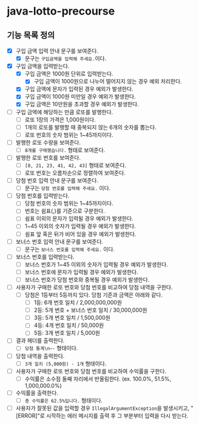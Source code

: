 # java-lotto-precourse

## 기능 목록 정의

- [X]  구입 금액 입력 안내 문구를 보여준다.
    - [X]  문구는 `구입금액을 입력해 주세요.`이다.
- [X]  구입 금액을 입력받는다.
    - [X]  구입 금액은 1000원 단위로 입력받는다.
        - [X]  구입 금액이 1000원으로 나누어 떨어지지 않는 경우 예외 처리한다.
    - [X] 구입 금액에 문자가 입력된 경우 예외가 발생한다.
    - [X] 구입 금액이 1000원 미만일 경우 예외가 발생한다.
    - [X] 구입 금액은 10만원을 초과할 경우 예외가 발생한다.
- [ ]  구입 금액에 해당하는 만큼 로또를 발행한다.
    - [ ]  로또 1장의 가격은 1,000원이다.
    - [ ]  1개의 로또를 발행할 때 중복되지 않는 6개의 숫자를 뽑는다.
    - [ ]  로또 번호의 숫자 범위는 1~45까지이다.
- [ ]  발행한 로또 수량을 보여준다.
    - [ ]  `8개를 구매했습니다.` 형태로 보여준다.
- [ ]  발행한 로또  번호를 보여준다.
    - [ ]  `[8, 21, 23, 41, 42, 43]` 형태로 보여준다.
    - [ ]  로또 번호는 오름차순으로 정렬하여 보여준다.
- [ ]  당첨 번호 입력 안내 문구를 보여준다.
    - [ ]  문구는 `당첨 번호를 입력해 주세요.` 이다.
- [ ]  당첨 번호를 입력받는다.
    - [ ]  당첨 번호의 숫자 범위는 1~45까지이다.
    - [ ]  번호는 쉼표(,)를 기준으로 구분한다.
    - [ ]  쉼표 이외의 문자가 입력될 경우 예외가 발생한다.
    - [ ]  1~45 이외의 숫자가 입력될 경우 예외가 발생한다.
    - [ ]  쉼표 앞 혹은 뒤가 비어 있을 경우 예외가 발생한다.
- [ ]  보너스 번호 입력 안내 문구를 보여준다.
    - [ ]  문구는 `보너스 번호를 입력해 주세요.` 이다.
- [ ]  보너스 번호를 입력받는다.
    - [ ]  보너스 번호가 1~45 이외의 숫자가 입력될 경우 예외가 발생한다.
    - [ ]  보너스 번호에 문자가 입력될 경우 예외가 발생한다.
    - [ ]  보너스 번호가 당첨 번호와 중복될 경우 예외가 발생한다.
- [ ]  사용자가 구매한 로또 번호와 당첨 번호를 비교하여 당첨 내역을 구한다.
    - [ ]  당첨은 1등부터 5등까지 있다. 당첨 기준과 금액은 아래와 같다.
        - [ ]  1등: 6개 번호 일치 / 2,000,000,000원
        - [ ]  2등: 5개 번호 + 보너스 번호 일치 / 30,000,000원
        - [ ]  3등: 5개 번호 일치 / 1,500,000원
        - [ ]  4등: 4개 번호 일치 / 50,000원
        - [ ]  5등: 3개 번호 일치 / 5,000원
- [ ]  결과 헤더를 출력한다.
    - [ ]  `당첨 통계\n—-` 형태이다.
- [ ]  당첨 내역을 출력한다.
    - [ ]  `3개 일치 (5,000원) - 1개` 형태이다.
- [ ]  사용자가 구매한 로또 번호와 당첨 번호를 비교하여 수익률을 구한다.
    - [ ]  수익률은 소수점 둘째 자리에서 반올림한다. (ex. 100.0%, 51.5%, 1,000,000.0%)
- [ ]  수익률을 출력한다.
    - [ ]  `총 수익률은 62.5%입니다.` 형태이다.

- [ ]  사용자가 잘못된 값을 입력할 경우 `IllegalArgumentException`을 발생시키고, "[ERROR]"로 시작하는 에러 메시지를 출력 후 그 부분부터 입력을 다시 받는다.

